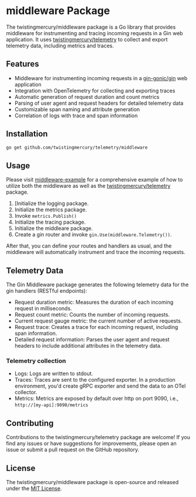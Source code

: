 # middleware Package

The twistingmercury/middleware package is a Go library that provides middleware for instrumenting and tracing incoming requests in a Gin web application. It uses [twistingmercury/telemetry](https://github.com/twistingmercury/telemetry) to collect and export telemetry data, including metrics and traces.

## Features

- Middleware for instrumenting incoming requests in a [gin-gonic/gin](https://github.com/gin-gonic/gin) web application
- Integration with OpenTelemetry for collecting and exporting traces
- Automatic generation of request duration and count metrics
- Parsing of user agent and request headers for detailed telemetry data
- Customizable span naming and attribute generation
- Correlation of logs with trace and span information

## Installation

```bash
go get github.com/twistingmercury/telemetry/middleware
```

## Usage

Please visit [middleware-example](https://github.com/twistingmercury/middleware-example) for a comprehensive example of how to utilize both the middleware as well as the [twistingmercury/telemetry](https://github.com/twistingmercury/telemetry) package.

1. [Initialize the logging package.
2. Initialize the metrics package.
3. Invoke `metrics.Publish()`
4. Initialize the tracing package.
5. Initialize the middleare package.
6. Create a gin router and invoke `gin.Use(middleware.Telemetry())`.

After that, you can define your routes and handlers as usual, and the middleware will automatically instrument and trace the incoming requests.

## Telemetry Data

The Gin Middleware package generates the following telemetry data for the gin handlers (RESTful endpoints):

- Request duration metric: Measures the duration of each incoming request in milliseconds.
- Request count metric: Counts the number of incoming requests.
- Current request gauge metric: the current number of active requests.
- Request trace: Creates a trace for each incoming request, including span information.
- Detailed request information: Parses the user agent and request headers to include additional attributes in the telemetry data.

### Telemetry collection

* Logs: Logs are written to stdout.
* Traces: Traces are sent to the configured exporter. In a production environment, you'd create gRPC exporter and send the data to an OTel collector.
* Metrics: Metrics are exposed by default over http on port 9090, i.e., `http://[my-api]:9090/metrics`

## Contributing

Contributions to the twistingmercury/telemetry package are welcome! If you find any issues or have suggestions for improvements, please open an issue or submit a pull request on the GitHub repository.

## License

The twistingmercury/middleware package is open-source and released under the [MIT License](./LICENSE).
